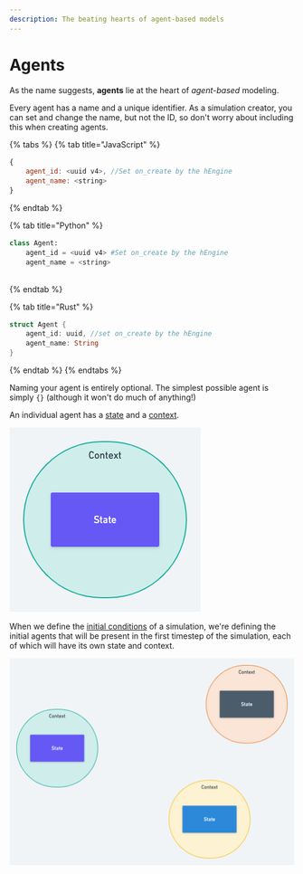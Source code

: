 ```yaml
---
description: The beating hearts of agent-based models
---
```


# Agents

As the name suggests, **agents** lie at the heart of _agent_-_based_ modeling.

Every agent has a name and a unique identifier. As a simulation creator, you can set and change the name, but not the ID, so don't worry about including this when creating agents.

{% tabs %}
{% tab title="JavaScript" %}
```javascript
{
    agent_id: <uuid v4>, //Set on_create by the hEngine
    agent_name: <string>
}
```
{% endtab %}

{% tab title="Python" %}
```python
class Agent:
    agent_id = <uuid v4> #Set on_create by the hEngine
    agent_name = <string>
    
```
{% endtab %}

{% tab title="Rust" %}
```rust
struct Agent {
    agent_id: uuid, //set on_create by the hEngine
    agent_name: String
}
```
{% endtab %}
{% endtabs %}

Naming your agent is entirely optional. The simplest possible agent is simply `{}` \(although it won't do much of anything!\)

An individual agent has a [state](state.md) and a [context](context.md). 

![An Agent](../.gitbook/assets/image%20%2814%29.png)

When we define the [initial conditions](initial-state.md) of a simulation, we're defining the initial agents that will be present in the first timestep of the simulation, each of which will have its own state and context.

![Three agents, ready to simulate.](../.gitbook/assets/image%20%2813%29.png)

